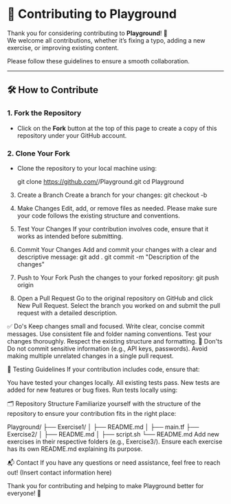 # 🤝 Contributing to Playground

Thank you for considering contributing to **Playground**! 🎉  
We welcome all contributions, whether it’s fixing a typo, adding a new exercise, or improving existing content.

Please follow these guidelines to ensure a smooth collaboration.

---

## 🛠 How to Contribute

### 1. Fork the Repository
- Click on the **Fork** button at the top of this page to create a copy of this repository under your GitHub account.

### 2. Clone Your Fork
- Clone the repository to your local machine using:
  
  git clone https://github.com/<your-username>/Playground.git
  cd Playground
  
3. Create a Branch
Create a branch for your changes:
git checkout -b <branch-name>

4. Make Changes
Edit, add, or remove files as needed.
Please make sure your code follows the existing structure and conventions.

5. Test Your Changes
If your contribution involves code, ensure that it works as intended before submitting.

6. Commit Your Changes
Add and commit your changes with a clear and descriptive message:
git add .
git commit -m "Description of the changes"

7. Push to Your Fork
Push the changes to your forked repository:
git push origin <branch-name>

8. Open a Pull Request
Go to the original repository on GitHub and click New Pull Request.
Select the branch you worked on and submit the pull request with a detailed description.

✅ Do's
Keep changes small and focused.
Write clear, concise commit messages.
Use consistent file and folder naming conventions.
Test your changes thoroughly.
Respect the existing structure and formatting.
🚫 Don'ts
Do not commit sensitive information (e.g., API keys, passwords).
Avoid making multiple unrelated changes in a single pull request.

🧪 Testing Guidelines
If your contribution includes code, ensure that:

You have tested your changes locally.
All existing tests pass.
New tests are added for new features or bug fixes.
Run tests locally using:

<insert command to run tests>
  
🗂 Repository Structure
Familiarize yourself with the structure of the repository to ensure your contribution fits in the right place:

Playground/
├── Exercise1/
│   ├── README.md
│   ├── main.tf
├── Exercise2/
│   ├── README.md
│   ├── script.sh
└── README.md
Add new exercises in their respective folders (e.g., Exercise3/).
Ensure each exercise has its own README.md explaining its purpose.

📬 Contact
If you have any questions or need assistance, feel free to reach out!
(Insert contact information here)

Thank you for contributing and helping to make Playground better for everyone! 🚀
